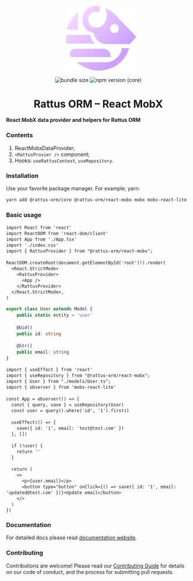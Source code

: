 <p align="center">
  <img style="margin-right: -15px" width="192px" src="https://raw.githubusercontent.com/lyohaplotinka/rattus-orm/main/assets/logo.svg" alt="Rattus ORM">
</p>

<p align="center">
  <img alt="bundle size" src="https://img.shields.io/bundlephobia/minzip/%40rattus-orm%2Freact-mobx">
  <img alt="npm version (core)" src="https://img.shields.io/npm/v/%40rattus-orm%2Freact-mobx">
</p>

<h1 align="center">Rattus ORM – React MobX</h1>

**React MobX data provider and helpers for Rattus ORM**

### Contents
1. ReactMobxDataProvider;
2. `<RattusProvier />` component;
3. Hooks: `useRattusContext`, `useRepository`.

### Installation
Use your favorite package manager. For example, yarn:
```bash
yarn add @rattus-orm/core @rattus-orm/react-mobx mobx mobx-react-lite
```
### Basic usage
```tsx title="main.tsx"
import React from 'react'
import ReactDOM from 'react-dom/client'
import App from './App.tsx'
import './index.css'
import { RattusProvider } from "@rattus-orm/react-mobx";

ReactDOM.createRoot(document.getElementById('root')!).render(
  <React.StrictMode>
    <RattusProvider>
      <App />
    </RattusProvider>
  </React.StrictMode>,
)
```

```typescript title="models/User.ts"
export class User extends Model {
    public static entity = 'user'
    
    @Uid()
    public id: string
    
    @Str()
    public email: string
}
```

```tsx title="App.tsx"
import { useEffect } from 'react'
import { useRepository } from "@rattus-orm/react-mobx";
import { User } from "./models/User.ts";
import { observer } from 'mobx-react-lite'

const App = observer(() => {
  const { query, save } = useRepository(User)
  const user = query().where('id', '1').first()

  useEffect(() => {
    save({ id: '1', email: 'test@test.com' })
  }, [])

  if (!user) {
    return ''
  }

  return (
    <>
      <p>{user.email}</p>
      <button type="button" onClick={() => save({ id: '1', email: 'updated@test.com' })}>Update email</button>
    </>
  )
})
```

### Documentation
For detailed docs please read [documentation website](https://lyohaplotinka.github.io/rattus-orm/docs/category/mobx-integration-react).

### Contributing
Contributions are welcome! Please read our [Contributing Guide](../../CONTRIBUTING.md) for details on our code of conduct, and the process for submitting pull requests.
